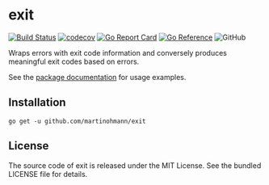 # exit

[![Build Status](https://github.com/martinohmann/exit/workflows/build/badge.svg)](https://github.com/martinohmann/exit/actions?query=workflow%3Abuild)
[![codecov](https://codecov.io/gh/martinohmann/exit/branch/main/graph/badge.svg)](https://codecov.io/gh/martinohmann/exit)
[![Go Report Card](https://goreportcard.com/badge/github.com/martinohmann/exit)](https://goreportcard.com/report/github.com/martinohmann/exit)
[![Go Reference](https://pkg.go.dev/badge/github.com/martinohmann/exit.svg)](https://pkg.go.dev/github.com/martinohmann/exit)
![GitHub](https://img.shields.io/github/license/martinohmann/exit?color=orange)

Wraps errors with exit code information and conversely produces meaningful exit
codes based on errors.

See the [package
documentation](https://pkg.go.dev/github.com/martinohmann/exit) for usage
examples.

## Installation

```
go get -u github.com/martinohmann/exit
```

## License

The source code of exit is released under the MIT License. See the bundled
LICENSE file for details.
